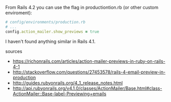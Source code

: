 


From Rails 4.2 you can use the flag in productiontion.rb (or other
custom enviroment):

```ruby
# config/environments/production.rb
# ...
config.action_mailer.show_previews = true
```

I haven't found anything similar in Rails 4.1.



sources 

* https://richonrails.com/articles/action-mailer-previews-in-ruby-on-rails-4-1
* http://stackoverflow.com/questions/27453578/rails-4-email-preview-in-production
* http://guides.rubyonrails.org/4_1_release_notes.html
* http://api.rubyonrails.org/v4.1.0/classes/ActionMailer/Base.html#class-ActionMailer::Base-label-Previewing+emails
